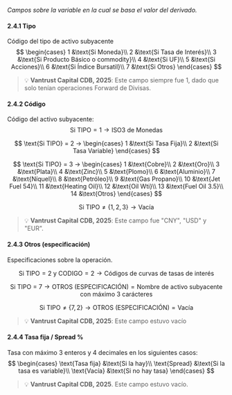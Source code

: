 *Campos sobre la variable en la cual se basa el valor del derivado.*

#### 2.4.1 Tipo 
Código del tipo de activo subyacente
$$
\begin{cases}
    1 &\text{Si Moneda}\\
    2 &\text{Si Tasa de Interés}\\
    3 &\text{Si Producto Básico o commodity}\\
    4 &\text{Si UF}\\
    5 &\text{Si Acciones}\\
    6 &\text{Si Índice Bursatil}\\
    7 &\text{Si Otros}
\end{cases}
$$
>💡 **Vantrust Capital CDB, 2025**: Este campo siempre fue 1, dado que solo tenían operaciones Forward de Divisas.

#### 2.4.2 Código
Código del activo subyacente:
$$
\text{Si TIPO} = 1 → \text{ISO3 de Monedas}
$$

$$
\text{Si TIPO} = 2 → 
\begin{cases}
    1 &\text{Si Tasa Fija}\\ 
    2 &\text{Si Tasa Variable}
\end{cases}
$$

$$
\text{Si TIPO} = 3 → 
\begin{cases}
    1 &\text{Cobre}\\
    2 &\text{Oro}\\
    3 &\text{Plata}\\
    4 &\text{Zinc}\\
    5 &\text{Plomo}\\
    6 &\text{Aluminio}\\
    7 &\text{Níquel}\\
    8 &\text{Petróleo}\\
    9 &\text{Gas Propano}\\
    10 &\text{Jet Fuel 54}\\
    11 &\text{Heating Oil}\\
    12 &\text{Oil Wti}\\
    13 &\text{Fuel Oil 3.5}\\
    14 &\text{Otros}
\end{cases}
$$

$$
\text{Si TIPO} \neq \{1,2,3\} → \text{Vacía}
$$

>💡 **Vantrust Capital CDB, 2025**: Este campo fue "CNY", "USD" y "EUR".

#### 2.4.3 Otros (especificación)
Especificaciones sobre la operación. 

$$ 
\text{Si TIPO} = 2 \text{ y CODIGO} =2 → \text{Códigos de curvas de tasas de interés}
$$

$$
\text{Si TIPO =  7} → \text{OTROS (ESPECIFICACIÓN)} = \text{Nombre de activo subyacente con máximo 3 carácteres}
$$

$$
\text{Si TIPO} \neq \{7,2\} → \text{OTROS (ESPECIFICACIÓN)} = \text{Vacía}
$$

>💡 **Vantrust Capital CDB, 2025**: Este campo estuvo vacío

#### 2.4.4 Tasa fija / Spread %
Tasa con máximo 3 enteros y 4 decimales en los siguientes casos:
$$
\begin{cases}
    \text{Tasa fija} &\text{Si la hay}\\
    \text{Spread} &\text{Si la tasa es variable}\\
    \text{Vacía} &\text{Si no hay tasa}
\end{cases}
$$
>💡 **Vantrust Capital CDB, 2025**. Este campo estuvo vacío.